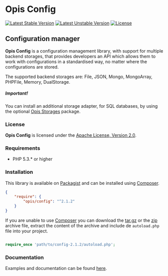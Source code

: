 Opis Config
===========
[![Latest Stable Version](https://poser.pugx.org/opis/config/version.png)](https://packagist.org/packages/opis/config)
[![Latest Unstable Version](https://poser.pugx.org/opis/config/v/unstable.png)](//packagist.org/packages/opis/config)
[![License](https://poser.pugx.org/opis/config/license.png)](https://packagist.org/packages/opis/config)

Configuration manager
---------------------
**Opis Config** is a configuration management library, with support for multiple backend storages,
that provides developers an API which allows them to work with configurations in a standardised way,
no matter where the configurations are stored.

The supported backend storages are: File, JSON, Mongo, MongoArray, PHPFile, Memory, DualStorage.

##### Important!

You can install an additional storage adapter, for SQL databases, by using the optional [Opis Storages](https://github.com/opis/storages) package.

### License

**Opis Config** is licensed under the [Apache License, Version 2.0](http://www.apache.org/licenses/LICENSE-2.0). 

### Requirements

* PHP 5.3.* or higher

### Installation

This library is available on [Packagist](https://packagist.org/packages/opis/config) and can be installed using [Composer](http://getcomposer.org).

```json
{
    "require": {
        "opis/config": "^2.1.2"
    }
}
```

If you are unable to use [Composer](http://getcomposer.org) you can download the
[tar.gz](https://github.com/opis/config/archive/2.1.2.tar.gz) or the [zip](https://github.com/opis/config/archive/2.1.2.zip)
archive file, extract the content of the archive and include de `autoload.php` file into your project. 

```php

require_once 'path/to/config-2.1.2/autoload.php';

```

### Documentation

Examples and documentation can be found [here](http://opis.io/config).